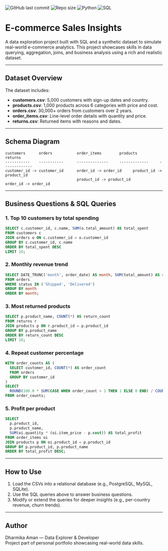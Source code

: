 ![GitHub last commit](https://img.shields.io/github/last-commit/Dharmika66/ecommerce-sales-insights?style=flat-square)
![Repo size](https://img.shields.io/github/repo-size/Dharmika66/ecommerce-sales-insights?style=flat-square)
![Python](https://img.shields.io/badge/Python-3.x-blue?logo=python&style=flat-square)
![SQL](https://img.shields.io/badge/SQL-SQLite-lightgrey?logo=sqlite&style=flat-square)
# E-commerce Sales Insights

A data exploration project built with SQL and a synthetic dataset to simulate real-world e-commerce analytics. This project showcases skills in data querying, aggregation, joins, and business analysis using a rich and realistic dataset.

---

## **Dataset Overview**

The dataset includes:

- **customers.csv**: 5,000 customers with sign-up dates and country.
- **products.csv**: 1,000 products across 6 categories with price and cost.
- **orders.csv**: 30,000+ orders from customers over 2 years.
- **order_items.csv**: Line-level order details with quantity and price.
- **returns.csv**: Returned items with reasons and dates.

---

## **Schema Diagram**

```
customers      orders           order_items        products          returns
-----------    -----------      --------------     -------------     -------------
customer_id -> customer_id      order_id -> order_id     product_id -> product_id
                                product_id -> product_id                order_id -> order_id
```

---

## **Business Questions & SQL Queries**

### 1. Top 10 customers by total spending
```sql
SELECT c.customer_id, c.name, SUM(o.total_amount) AS total_spent
FROM customers c
JOIN orders o ON c.customer_id = o.customer_id
GROUP BY c.customer_id, c.name
ORDER BY total_spent DESC
LIMIT 10;
```

### 2. Monthly revenue trend
```sql
SELECT DATE_TRUNC('month', order_date) AS month, SUM(total_amount) AS revenue
FROM orders
WHERE status IN ('Shipped', 'Delivered')
GROUP BY month
ORDER BY month;
```

### 3. Most returned products
```sql
SELECT p.product_name, COUNT(*) AS return_count
FROM returns r
JOIN products p ON r.product_id = p.product_id
GROUP BY p.product_name
ORDER BY return_count DESC
LIMIT 10;
```

### 4. Repeat customer percentage
```sql
WITH order_counts AS (
  SELECT customer_id, COUNT(*) AS order_count
  FROM orders
  GROUP BY customer_id
)
SELECT
  ROUND(100.0 * SUM(CASE WHEN order_count > 1 THEN 1 ELSE 0 END) / COUNT(*), 2) AS repeat_customer_percentage
FROM order_counts;
```

### 5. Profit per product
```sql
SELECT 
  p.product_id, 
  p.product_name, 
  SUM(oi.quantity * (oi.item_price - p.cost)) AS total_profit
FROM order_items oi
JOIN products p ON oi.product_id = p.product_id
GROUP BY p.product_id, p.product_name
ORDER BY total_profit DESC;
```

---

## **How to Use**

1. Load the CSVs into a relational database (e.g., PostgreSQL, MySQL, SQLite).
2. Use the SQL queries above to answer business questions.
3. Modify or extend the queries for deeper insights (e.g., per-country revenue, churn trends).

---

## **Author**

Dharmika Aman — Data Explorer & Developer  
Project part of personal portfolio showcasing real-world data skills.

